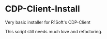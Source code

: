 # CDP-Client-Install
Very basic installer for R1Soft's CDP-Client

This script still needs much love and refactoring.
